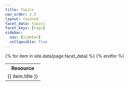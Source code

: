 ```yaml
---
title: Topics
nav_order: 2.5
layout: faceted
facet_data: topics
facet_keys: [tags]
sidebar:
  nav: [sidebar]
  collapsible: True
---
```


<table class="faceted">
  <tr><th>Resource</th></tr>
  {% for item in site.data[page.facet_data] %}
    <tr data-tags="{{ item.tags | join: '|'}}">
      <td><a {% if item.kind == 'external' %}class="external" {% endif %}href="{% if item.kind == 'external' %}{{ item.url }}{% else %}{{ item.url | relative_url}}{% endif %}">{{ item.title }}</a></td>
    </tr>
  {% endfor %}
</table>
